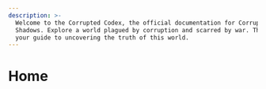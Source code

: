 ```yaml
---
description: >-
  Welcome to the Corrupted Codex, the official documentation for Corrupted
  Shadows. Explore a world plagued by corruption and scarred by war. This is
  your guide to uncovering the truth of this world.
---
```


# Home

